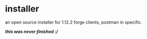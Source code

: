 # installer
an open source installer for 1.12.2 forge clients, postman in specific.

***this was never finished :/***
